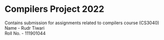 # Compilers Project 2022  
Contains submission for assignments related to compilers course (CS3040)
Name - Rudr Tiwari  
Roll No. - 111901044  
